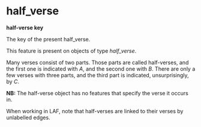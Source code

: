 # half_verse

**half-verse key**


The key of the present half_verse.

This feature is present on objects of type *half_verse*.

Many verses consist of two parts.
Those parts are called half-verses, and the first one is indicated with *A*, and the second one with *B*.
There are only a few verses with three parts, and the third part is indicated, unsurprisingly, by *C*. 

**NB:**
The half-verse object has no features that specify the verse it occurs in.

When working in LAF, note that half-verses are linked to their verses by unlabelled edges.

